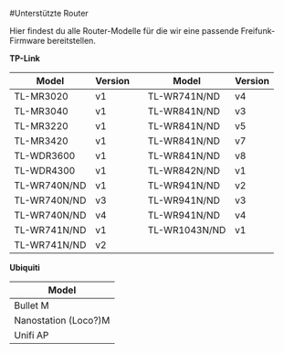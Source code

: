 #Unterstützte Router

Hier findest du alle Router-Modelle für die wir eine passende Freifunk-Firmware bereitstellen.

**TP-Link**

Model		|Version	|   |Model     |Version
---             |---            |---|---       |---
TL-MR3020	|	v1	||TL-WR741N/ND	|	v4 
TL-MR3040	|	v1	||TL-WR841N/ND	|	v3
TL-MR3220	|	v1	||TL-WR841N/ND 	|	v5
TL-MR3420	|	v1	||TL-WR841N/ND	|	v7
TL-WDR3600	|	v1	||TL-WR841N/ND	|	v8
TL-WDR4300	|	v1      ||TL-WR842N/ND	|	v1
TL-WR740N/ND	|	v1      ||TL-WR941N/ND	|	v2
TL-WR740N/ND	|	v3      ||TL-WR941N/ND	|	v3
TL-WR740N/ND	|	v4      ||TL-WR941N/ND	|	v4
TL-WR741N/ND	|	v1	||TL-WR1043N/ND	|	v1
TL-WR741N/ND	|	v2	|||| 

**Ubiquiti**

Model		|
---|
|Bullet M|
|Nanostation (Loco?)M|
|Unifi AP|

